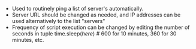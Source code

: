 - Used to routinely ping a list of server's automatically. 
- Server URL should be changed as needed, and IP addresses can be used alternatively to the list "servers"
- Frequency of script execution can be changed by editing the number of seconds in tuple time.sleep(*here*) # 600 for 10 minutes, 360 for 30 minutes, etc.
